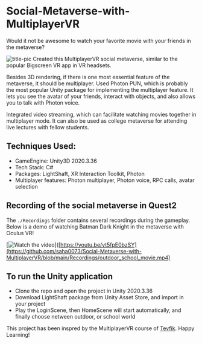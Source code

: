# Social-Metaverse-with-MultiplayerVR

Would it not be awesome to watch your favorite movie with your friends in the metaverse?

![title-pic](https://github.com/saha0073/Social-Metaverse-with-MultiplayerVR/blob/main/outdoor_screeshot.png)
Created this MultiplayerVR social metaverse, similar to the popular Bigscreen VR app in VR headsets.

Besides 3D rendering, if there is one most essential feature of the metaverse, it should be multiplayer. Used Photon PUN, which is probably the most popular Unity package for implementing the multiplayer feature. It lets you see the avatar of your friends, interact with objects, and also allows you to talk with Photon voice. 

Integrated video streaming, which can facilitate watching movies together in multiplayer mode. It can also be used as college metaverse for attending live lectures with fellow students.

## Techniques Used:
* GameEngine: Unity3D 2020.3.36
* Tech Stack: C#
* Packages: LightShaft, XR Interaction Toolkit, Photon 
* Multiplayer features: Photon multiplayer, Photon voice, RPC calls, avatar selection

## Recording of the social metaverse in Quest2
The `./Recordings` folder contains several recordings during the gameplay. Below is a demo of watching Batman Dark Knight in the metaverse with Oculus VR!


[![Watch the video](https://i.imgur.com/vKb2F1B.png)]([https://youtu.be/vt5fpE0bzSY](https://github.com/saha0073/Social-Metaverse-with-MultiplayerVR/blob/main/Recordings/outdoor_school_movie.mp4)

## To run the Unity application
* Clone the repo and open the project in Unity 2020.3.36
* Download LightShaft package from Unity Asset Store, and import in your project
* Play the LoginScene, then HomeScene will start automatically, and finally choose netween outdoor, or school world

This project has been inspred by the MultiplayerVR course of [Tevfik](https://www.udemy.com/course/multiplayer-virtual-reality-vr-development-with-unity/). Happy Learning!
